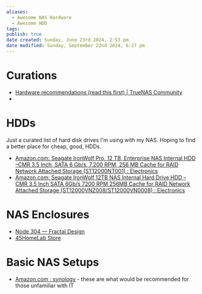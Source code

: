 ```yaml
---
aliases:
  - Awesome NAS Hardware
  - Awesome HDD
tags: 
publish: true
date created: Sunday, June 23rd 2024, 2:53 pm
date modified: Sunday, September 22nd 2024, 6:27 pm
---
```


# Curations

- [Hardware recommendations (read this first) | TrueNAS Community](https://www.truenas.com/community/threads/hardware-recommendations-read-this-first.23069/)
- 

# HDDs

Just a curated list of hard disk drives I'm using with my NAS.  Hoping to find a better place for cheap, good, HDDs.

- [Amazon.com: Seagate IronWolf Pro, 12 TB, Enterprise NAS Internal HDD –CMR 3.5 Inch, SATA 6 Gb/s, 7,200 RPM, 256 MB Cache for RAID Network Attached Storage (ST12000NT001) : Electronics](https://www.amazon.com/dp/B0B94KSFTH/ref=twister_B0CZJDKFR1?_encoding=UTF8&th=1)
- [Amazon.com: Seagate IronWolf 12TB NAS Internal Hard Drive HDD – CMR 3.5 Inch SATA 6Gb/s 7200 RPM 256MB Cache for RAID Network Attached Storage (ST12000VNZ008/ST12000VN0008) : Electronics](https://www.amazon.com/dp/B084ZTSMWF?th=1) 

# NAS Enclosures

- [Node 304 — Fractal Design](https://www.fractal-design.com/products/cases/node/node-304/black/) 
- [45HomeLab Store](https://store.45homelab.com/#enterprise-drives-hdds) 

# Basic NAS Setups

- [Amazon.com : synology](https://www.amazon.com/synology/s?k=synology) - these are what would be recommended for those unfamiliar with IT